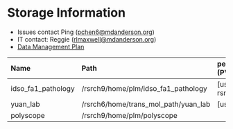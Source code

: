 # Storage Information

- Issues contact Ping (pchen6@mdanderson.org)
- IT contact: Reggie (rlmaxwell@mdanderson.org)
- [Data Management Plan](./docs/IDSO-FA1-Pathology-DMP-Latest.pdf)

| Name                | Path                                  |   persistentVolumeClaim (PVC)  | Capacity     | Available  |
| :-------------------| :------------------------------------ | :----------------------------- | :----------- | :----------|
| idso_fa1_pathology  | /rsrch9/home/plm/idso_fa1_pathology   | [username]-gpu-rsrch9-home-plm | 380 TB       | 156 TB     |
| yuan_lab            | /rsrch6/home/trans_mol_path/yuan_lab  | [username]-gpu-lab             | 203 TB       | 38 TB      |
| polyscope           | /rsrch9/home/plm/polyscope            |                                |  16 TB       | 12.3 TB    |
